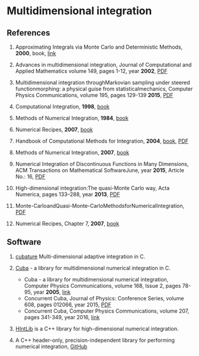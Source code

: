 # Multidimensional integration

## References

1. Approximating Integrals via Monte Carlo and Deterministic Methods, **2000**, book, [link](https://www.amazon.com/Approximating-Integrals-Monte-Deterministic-Methods/dp/0198502788)

1. Advances in multidimensional integration, Journal of Computational and Applied Mathematics volume 149, pages 1-12, year **2002**, [PDF](https://reader.elsevier.com/reader/sd/pii/S0377042702005174?token=4A513CFDF9233E3157B97A9A243A95C70D6C5977ECD4022134D0F603FD5A83EC977D5A23B44BCDC9FF9CAE3E89BF796B)

1. Multidimensional integration throughMarkovian sampling under steered functionmorphing: a physical guise from statisticalmechanics, Computer Physics Communications, volume 195, pages 129-139 **2015**, [PDF](https://arxiv.org/pdf/1410.2810.pdf)

1. Computational Integration, **1998**, [book](https://www.amazon.com/Computational-Integration-Arnold-R-Krommer/dp/0898713749)

1. Methods of Numerical Integration, **1984**, [book](https://www.amazon.com/Philip-J-Davis/dp/0486453391/ref=sr_1_1?dchild=1&keywords=Methods+of+Numerical+Integration&qid=1588598280&s=books&sr=1-1)

1. Numerical Recipes, **2007**, [book](https://www.amazon.com/Numerical-Recipes-3rd-Scientific-Computing/dp/0521880688/ref=sr_1_1?dchild=1&keywords=Numerical+Recipes&qid=1588598333&s=books&sr=1-1)

1. Handbook of Computational Methods for Integration, **2004**, [book](https://www.amazon.com/Handbook-Computational-Methods-Integration-Kythe/dp/1584884282), [PDF](https://archive.org/details/PremK.KytheMichaelR..Schaferkotter.HandbookOfComputationalMethodsForIntegration/mode/2up)

1. Methods of Numerical Integration, **2007**, [book](https://www.amazon.com/Methods-Numerical-Integration-Mathematics-Rabinowitz/dp/B010WFEN96)

1. Numerical Integration of Discontinuous Functions in Many Dimensions,  ACM Transactions on Mathematical SoftwareJune, year **2015**, Article No.: 16, [PDF](https://dl.acm.org/doi/pdf/10.1145/2629476)

1. High-dimensional integration:The quasi-Monte Carlo way, Acta Numerica, pages 133–288, year **2013**, [PDF](https://web.maths.unsw.edu.au/~z2265001/preprints/DKS2013_Acta_Num_Version.pdf)

1. Monte-CarloandQuasi-Monte-CarloMethodsforNumericalIntegration, [PDF](http://iml.univ-mrs.fr/editions/preprint2001/files/PohangL%20typeset%20[1].pdf)

1. Numerical Recipes, Chapter 7, **2007**, [book](http://numerical.recipes/com/storefront.html)


## Software

1. [cubature](https://github.com/stevengj/cubature) Multi-dimensional adaptive integration in C.

1. [Cuba](http://www.feynarts.de/cuba/) - a library for multidimensional numerical integration in C.
    * Cuba - a library for multidimensional numerical integration, Computer Physics Communications, volume 168, Issue 2, pages 78-95, year **2005**, [link](https://www.sciencedirect.com/science/article/pii/S0010465505000792?via%3Dihub)
    * Concurrent Cuba, Journal of Physics: Conference Series, volume 608, pages 012066, year 2015, [PDF](https://iopscience.iop.org/article/10.1088/1742-6596/608/1/012066/pdf)
    * Concurrent Cuba, Computer Physics Communications, volume 207, pages 341-349, year 2016, [link](https://www.sciencedirect.com/science/article/pii/S001046551630128X?via%3Dihub)

1. [HIntLib](https://github.com/JohannesBuchner/HIntLib) is a C++ library for high-dimensional numerical integration.

1. A C++ header-only, precision-independent library for performing numerical integration, [GitHub](https://github.com/tbs1980/NumericalIntegration)

